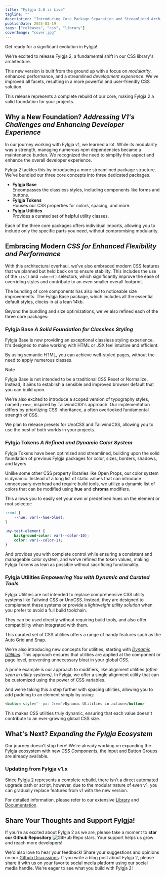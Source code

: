 ```yaml
---
title: "Fylgja 2.0 is Live"
tagline: ""
description: "Introducing Core Package Separation and Streamlined Architecture for a Better CSS Experience"
publishDate: 2025-03-19
tags: ["releases", "css", "library"]
coverImage: "cover.jpg"
---
```


<p class="lead">Get ready for a significant evolution in Fylgja!</p>

We're excited to release Fylgja 2, a fundamental shift in our CSS library's architecture.

This new version is built from the ground up with a focus on _modularity_, enhanced performance, and a streamlined _development experience_. We've improved all facets, resulting in a more powerful and user-friendly CSS solution.

This release represents a complete rebuild of our core, making Fylgja 2 a solid foundation for your projects.

## Why a New Foundation? _Addressing V1's Challenges and Enhancing Developer Experience_

In our journey working with Fylgja v1, we learned a lot. While its modularity was a strength, managing numerous npm dependencies became a maintenance burden. We recognized the need to simplify this aspect and enhance the overall developer experience.

Fylgja 2 tackles this by introducing a more streamlined package structure. We've bundled our three core concepts into three dedicated packages.

* **Fylgja Base**  
  Encompasses the classless styles, including components like forms and buttons.
* **Fylgja Tokens**  
  Houses our CSS properties for colors, spacing, and more.
* **Fylgja Utilities**  
  Provides a curated set of helpful utility classes.

Each of the three core packages offers individual imports, allowing you to include only the specific parts you need, without compromising modularity.

## Embracing Modern _CSS for Enhanced Flexibility and Performance_

With this architectural overhaul, we've also embraced modern CSS features that we planned but held back on to ensure stability. This includes the use of the `:is()` and `:where()` selectors, which significantly improve the ease of overriding styles and contribute to an even smaller overall footprint.

The bundling of core components has also led to noticeable size improvements. The Fylgja Base package, which includes all the essential default styles, clocks in at a lean 14kb.

Beyond the bundling and size optimizations, we've also refined each of the three core packages:

### Fylgja Base _A Solid Foundation for Classless Styling_

Fylgja Base is now providing an exceptional classless styling experience. It's designed to make working with HTML or JSX feel intuitive and efficient.

By using semantic HTML, you can achieve well-styled pages, without the need to apply numerous classes.

> [!Note]
> Fylgja Base is not intended to be a traditional CSS Reset or Normalize.  
> Instead, it aims to establish a sensible and improved browser default that you can build upon.

We're also excited to introduce a scoped version of typography styles, named `prose`, inspired by TailwindCSS's approach. Our implementation differs by prioritizing CSS inheritance, a often overlooked fundamental strength of CSS.

We plan to release presets for UnoCSS and TailwindCSS, allowing you to use the best of both worlds in your projects.

### Fylgja Tokens _A Refined and Dynamic Color System_

Fylgja Tokens have been optimized and streamlined, building upon the solid foundation of previous Fylgja packages for color, sizes, borders, shadows, and layers.

Unlike some other CSS property libraries like Open Props, our color system is dynamic. Instead of a long list of static values that can introduce unnecessary overhead and require build tools, we utilize a dynamic list of colors that can be modified using **hue** and **chroma** modifiers.

This allows you to easily set your own or predefined hues on the element or root selector:

```css
:root {
    --hue: var(--hue-blue);
}

.my-test-element {
    background-color: var(--color-10);
    color: var(--color-1);
}
```

And provides you with complete control while ensuring a consistent and manageable color system, and we've refined the token values, making Fylgja Tokens as lean as possible without sacrificing functionality.

### Fylgja Utilities _Empowering You with Dynamic and Curated Tools_

Fylgja Utilities are not intended to replace comprehensive CSS utility systems like Tailwind CSS or UnoCSS. Instead, they are designed to complement these systems or provide a _lightweight utility solution_ when you prefer to avoid a full build toolchain.

They can be used directly without requiring build tools, and also offer compatibility when integrated with them.

This curated set of CSS utilities offers a range of handy features such as the Auto Grid and Snap.

We're also introducing new concepts for utilities, starting with _[Dynamic Utilities](/docs/concepts/dynamic-css-utilities)_. This approach ensures that utilities are applied at the component or page level, preventing unnecessary bloat in your global CSS.

A prime example is our approach to modifiers, like alignment utilities _(often seen in utility systems)_. In Fylgja, we offer a single alignment utility that can be customized using the power of CSS variables.

And we're taking this a step further with spacing utilities, allowing you to add padding to an element simply by using:

```html
<button style="--px: 2rem">Dynamic Utilities in action</button>
```

This makes CSS utilities truly dynamic, ensuring that each value doesn't contribute to an ever-growing global CSS size.

## What's Next? _Expanding the Fylgja Ecosystem_

Our journey doesn't stop here! We're already working on expanding the Fylgja ecosystem with new _CSS Components_, the Input and Button Groups are already available.

### Updating from Fylgja v1.x

Since Fylgja 2 represents a complete rebuild, there isn't a direct automated upgrade path or script, however, due to the modular nature of even v1, you can gradually replace features from v1 with the new version.

For detailed information, please refer to our extensive [Library](/library/) and [Documentation](/docs).

## Share Your Thoughts and Support Fylgja!

If you're as excited about Fylgja 2 as we are, please take a moment to **star our Github Repository** ![GitHub Repo stars](https://img.shields.io/github/stars/fylgja/fylgja?style=social). Your support helps us grow and reach more developers!

We'd also love to hear your feedback! Share your suggestions and opinions on our [Github Discussions](https://github.com/orgs/fylgja/discussions). If you write a blog post about Fylgja 2, please share it with us on your favorite social media platform using our social media handle. We're eager to see what you build with Fylgja 2!
